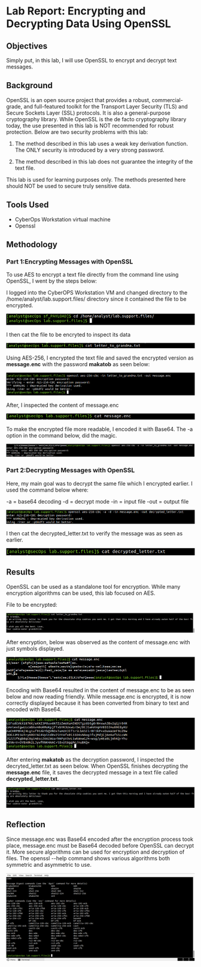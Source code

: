 # Lab Report: Encrypting and Decrypting Data Using OpenSSL

## Objectives

Simply put, in this lab, I will use OpenSSL to encrypt and decrypt text
messages.

## Background

OpenSSL is an open source project that provides a robust,
commercial-grade, and full-featured toolkit for the Transport Layer
Security (TLS) and Secure Sockets Layer (SSL) protocols. It is also a
general-purpose cryptography library. While OpenSSL is the de facto
cryptography library today, the use presented in this lab is NOT
recommended for robust protection. Below are two security problems with
this lab:

1. The method described in this lab uses a weak key derivation function.
The ONLY security is introduced by a very strong password.

2. The method described in this lab does not guarantee the integrity of
the text file.

This lab is used for learning purposes only. The methods presented here
should NOT be used to secure truly sensitive data.

## Tools Used

- CyberOps Workstation virtual machine
- Openssl

## Methodology

### Part 1:Encrypting Messages with OpenSSL

To use AES to encrypt a text file directly from the command line using
OpenSSL, I went by the steps below:

I logged into the CyberOPS Workstation VM and changed directory to the
/home/analyst/lab.support.files/ directory since it contained the file
to be encrypted.

![file](media/openssl/image1.png)

I then cat the file to be encryted to inspect its data

![cat](media/openssl/image2.png)

Using AES-256, I encrypted the text file and saved the encrypted version
as **message.enc** with the password **makatob** as seen below:

![aes](media/openssl/image3.png)

After, I inspected the content of message.enc

![enc](media/openssl/image4.png)

To make the encrypted file more readable, I encoded it with Base64. The
-a option in the command below, did the magic.

![b64](media/openssl/image5.png)

### Part 2:Decrypting Messages with OpenSSL

Here, my main goal was to decrypt the same file which I encrypted
earlier. I used the command below where:

-a = base64 decoding
-d = decrypt mode
-in = input file
-out = output file

![decrypt](media/openssl/image6.png)

I then cat the decrypted\_letter.txt to verify the message was as seen
as earlier.

![cat](media/openssl/image7.png)

## Results

OpenSSL can be used as a standalone tool for encryption. While many
encryption algorithms can be used, this lab focused on AES.

File to be encrypted:

![file](media/openssl/image8.png)

After encryption, below was observed as the content of message.enc with
just symbols displayed.

![meesage](media/openssl/image9.png)

Encoding with Base64 resulted in the content of message.enc to be as
seen below and now reading friendly. While message.enc is encrypted, it
is now correctly displayed because it has been converted from binary to
text and encoded with Base64.

![enc](media/openssl/image10.png)

After entering **makatob** as the decryption password, I inspected the
decryted_letter.txt as seen below. When OpenSSL finishes decrypting the
**message.enc** file, it saves the decrypted message in a text file
called **decrypted_letter.txt**.

![decrpted_letter](media/openssl/image11.png)

## Reflection

Since message.enc was Base64 encoded after the encryption process took
place, message.enc must be Base64 decoded before OpenSSL can decrypt it.
More secure algorithms can be used for encryption and decryption of
files. The openssl --help command shows various algorithms both
symmetric and asymmetric to use.

![reflection](media/openssl/image12.png)
